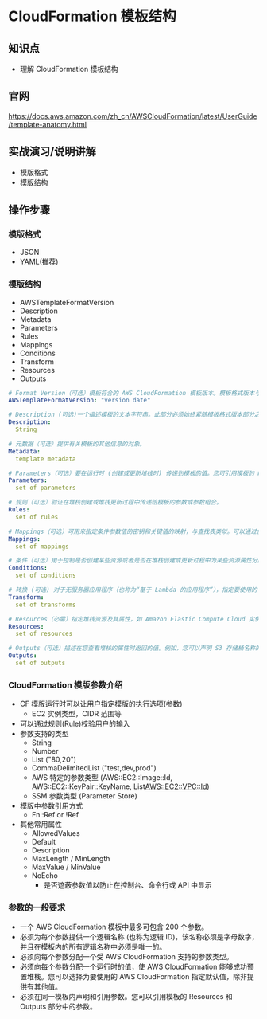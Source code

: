 CloudFormation 模板结构
=======================

## 知识点

* 理解 CloudFormation 模板结构

## 官网

https://docs.aws.amazon.com/zh_cn/AWSCloudFormation/latest/UserGuide/template-anatomy.html

## 实战演习/说明讲解

+ 模版格式
+ 模版结构

## 操作步骤

### 模版格式

+ JSON
+ YAML(推荐)

### 模版结构

+ AWSTemplateFormatVersion
+ Description
+ Metadata
+ Parameters
+ Rules
+ Mappings
+ Conditions
+ Transform
+ Resources
+ Outputs

```yml
# Format Version（可选）模板符合的 AWS CloudFormation 模板版本。模板格式版本与 API 或 WSDL 版本不同。模板格式版本可独立于 API 和 WSDL 版本，进行独立更改。
AWSTemplateFormatVersion: "version date"

# Description (可选)一个描述模板的文本字符串。此部分必须始终紧随模板格式版本部分之后。
Description:
  String

# 元数据（可选）提供有关模板的其他信息的对象。
Metadata:
  template metadata

# Parameters（可选）要在运行时 (创建或更新堆栈时) 传递到模板的值。您可引用模板的 Resources 和 Outputs 部分中的参数。
Parameters:
  set of parameters

# 规则（可选）验证在堆栈创建或堆栈更新过程中传递给模板的参数或参数组合。
Rules:
  set of rules

# Mappings（可选）可用来指定条件参数值的密钥和关键值的映射，与查找表类似。可以通过使用 Resources 和 Outputs 部分中的 Fn::FindInMap 内部函数将键与相应的值匹配。
Mappings:
  set of mappings

# 条件（可选）用于控制是否创建某些资源或者是否在堆栈创建或更新过程中为某些资源属性分配值的条件。例如，您可以根据堆栈是用于生产环境还是用于测试环境来按照条件创建资源。
Conditions:
  set of conditions

# 转换 (可选) 对于无服务器应用程序（也称为“基于 Lambda 的应用程序”），指定要使用的 AWS Serverless Application Model (AWS SAM) 的版本。
Transform:
  set of transforms

# Resources（必需）指定堆栈资源及其属性，如 Amazon Elastic Compute Cloud 实例或 Amazon Simple Storage Service 存储桶。您可引用模板的 Resources 和 Outputs 部分中的资源。
Resources:
  set of resources

# Outputs（可选）描述在您查看堆栈的属性时返回的值。例如，您可以声明 S3 存储桶名称的输出，然后调用 aws cloudformation describe-stacks AWS CLI 命令来查看该名称。
Outputs:
  set of outputs
```







### CloudFormation 模版参数介绍

+ CF 模版运行时可以让用户指定模版的执行选项(参数)
  - EC2 实例类型，CIDR 范围等
+ 可以通过规则(Rule)校验用户的输入
+ 参数支持的类型
  - String
  - Number
  - List<Number> ("80,20")
  - CommaDelimitedList ("test,dev,prod")
  - AWS 特定的参数类型 (AWS::EC2::Image::Id, AWS::EC2::KeyPair::KeyName, List<AWS::EC2::VPC::Id>)
  - SSM 参数类型 (Parameter Store)
+ 模版中参数引用方式
  - Fn::Ref or !Ref
+ 其他常用属性
  - AllowedValues
  - Default
  - Description
  - MaxLength / MinLength
  - MaxValue / MinValue
  - NoEcho
    * 是否遮蔽参数值以防止在控制台、命令行或 API 中显示

### 参数的一般要求

+ 一个 AWS CloudFormation 模板中最多可包含 200 个参数。
+ 必须为每个参数提供一个逻辑名称 (也称为逻辑 ID)，该名称必须是字母数字，并且在模板内的所有逻辑名称中必须是唯一的。
+ 必须向每个参数分配一个受 AWS CloudFormation 支持的参数类型。
+ 必须向每个参数分配一个运行时的值，使 AWS CloudFormation 能够成功预置堆栈。您可以选择为要使用的 AWS CloudFormation 指定默认值，除非提供有其他值。
+ 必须在同一模板内声明和引用参数。您可以引用模板的 Resources 和 Outputs 部分中的参数。